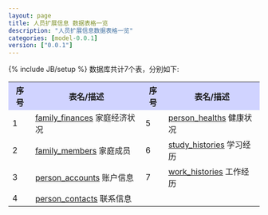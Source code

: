 ```yaml
---
layout: page
title: 人员扩展信息 数据表格一览
description: "人员扩展信息数据表格一览"
categories: [model-0.0.1]
version: ["0.0.1"]
---
```

{% include JB/setup %}
数据库共计7个表，分别如下:

<table class="table table-bordered table-striped table-condensed">
  <tr>
    <th style="background-color:#D0D3FF">序号</th>
    <th style="background-color:#D0D3FF">表名/描述</th>
    <th style="background-color:#D0D3FF">序号</th>
    <th style="background-color:#D0D3FF">表名/描述</th>
  </tr>
  <tr>
    <td>1</td>
    <td><a href="info.html#familyfinances">family_finances</a> 家庭经济状况</td>
    <td>5</td>
    <td><a href="info.html#personhealths">person_healths</a> 健康状况</td>
  </tr>
  <tr>
    <td>2</td>
    <td><a href="info.html#familymembers">family_members</a> 家庭成员</td>
    <td>6</td>
    <td><a href="info.html#studyhistories">study_histories</a> 学习经历</td>
  </tr>
  <tr>
    <td>3</td>
    <td><a href="info.html#personaccounts">person_accounts</a> 账户信息</td>
    <td>7</td>
    <td><a href="info.html#workhistories">work_histories</a> 工作经历</td>
  </tr>
  <tr>
    <td>4</td>
    <td><a href="info.html#personcontacts">person_contacts</a> 联系信息</td>
    <td></td>
    <td></td>
  </tr>
</table>
